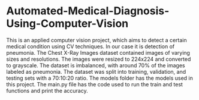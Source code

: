 # Automated-Medical-Diagnosis-Using-Computer-Vision

This is an applied computer vision project, which aims to detect a certain medical condition using CV techniques.
In our case it is detection of pneumonia.
The Chest X-Ray Images dataset contained images of varying sizes and resolutions. The images were resized to 224x224 and converted to grayscale. The dataset is imbalanced, with around 70% of the images labeled as pneumonia. The dataset was split into training, validation, and testing sets with a 70:10:20 ratio.
The models folder has the models used in this project.
The main.py file has the code used to run the train and test functions and print the accuracy.